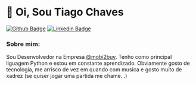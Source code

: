 # 👋 Oi, Sou Tiago Chaves

[![Github Badge](https://img.shields.io/badge/-Github-000?style=flat-square&logo=Github&logoColor=white&link=https://github.com/m2b-tiagochaves)](https://github.com/m2b-tiagochaves)
[![Linkedin Badge](https://img.shields.io/badge/-LinkedIn-blue?style=flat-square&logo=Linkedin&logoColor=white&link=https://www.linkedin.com/in/tiagolch/)](https://www.linkedin.com/in/tiagolch/)

### Sobre mim:

Sou Desenvolvedor na Empresa [@mobi2buy](https://www.mobi2buy.com/). 
Tenho como principal liguagem Python e estou em constante aprendizado.
Obviamente gosto de tecnologia, me arrisco de vez em quando com musica e gosto muito de xadrez (se quiser jogar uma partida me chame...)


<!---
m2b-tiagochaves/m2b-tiagochaves is a ✨ special ✨ repository because its `README.md` (this file) appears on your GitHub profile.
You can click the Preview link to take a look at your changes.
--->
